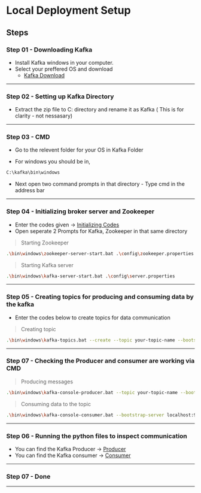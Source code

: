 # Local Deployment Setup
## Steps

### Step 01 - Downloading Kafka
* Install Kafka windows in your computer.
* Select your preffered OS and download
  - [Kafka Download](https://kafka.apache.org/downloads)
---
### Step 02 - Setting up Kafka Directory
* Extract the zip file to C: directory and rename it as Kafka ( This is for clarity - not nessasary)
---
### Step 03 - CMD 
* Go to the relevent folder for your OS in Kafka Folder
 - For windows you should be in,
 ```bash
C:\kafka\bin\windows
```
 - Next open two command prompts in that directory - Type cmd in the address bar
---
### Step 04 - Initializing broker server and Zookeeper
* Enter the codes given -> [Initializing Codes](./Local%20Deployment/Server%20initializing%20codes.txt/)
* Open seperate 2 Prompts for Kafka, Zookeeper in that same directory
> Starting Zookeeper
```bash
.\bin\windows\zookeeper-server-start.bat .\config\zookeeper.properties
```
> Starting Kafka server
```bash
.\bin\windows\kafka-server-start.bat .\config\server.properties
```
---
### Step 05 - Creating topics for producing and consuming data by the kafka
* Enter the codes below to create topics for data communication
> Creating topic
```bash
.\bin\windows\kafka-topics.bat --create --topic your-topic-name --bootstrap-server localhost:9092 --partitions 1 --replication-factor 1
```
---
### Step 07 - Checking the Producer and consumer are working via CMD
> Producing messages
```bash
.\bin\windows\kafka-console-producer.bat --topic your-topic-name --bootstrap-server localhost:9092
```
> Consuming data to the topic
```bash
.\bin\windows\kafka-console-consumer.bat --bootstrap-server localhost:9092 --topic your-topic-name --from-beginning
```
---
### Step 06 - Running the python files to inspect communication
* You can find the Kafka Producer -> [Producer](./Local%20Deployment/kafka_producer.py)
* You can find the Kafka consumer -> [Consumer](./Local%20Deployment/kafka_consumer.py)
---
### Step 07 - Done
---

